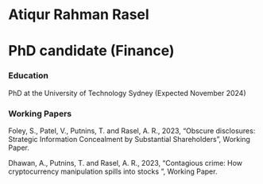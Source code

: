 # Atiqur Rahman Rasel
# PhD candidate (Finance)

### Education 
PhD at the University of Technology Sydney (Expected November 2024)

### Working Papers
Foley, S., Patel, V., Putnins, T. and Rasel, A. R., 2023, “Obscure disclosures: Strategic Information Concealment by Substantial Shareholders”, Working Paper.

Dhawan, A., Putnins, T. and Rasel, A. R., 2023, “Contagious crime: How cryptocurrency manipulation spills into stocks ”, Working Paper.
